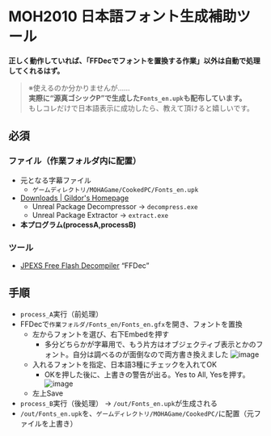 # MOH2010 日本語フォント生成補助ツール  
**正しく動作していれば、「FFDecでフォントを置換する作業」以外は自動で処理してくれるはず。**  
> ※使えるのか分かりませんが……  
  **実際に“源真ゴシックP”で生成した`Fonts_en.upk`も配布しています。**  
  もしコレだけで日本語表示に成功したら、教えて頂けると嬉しいです。



## 必須
### ファイル（作業フォルダ内に配置）
- 元となる字幕ファイル
  - `ゲームディレクトリ/MOHAGame/CookedPC/Fonts_en.upk`
- [Downloads | Gildor's Homepage](https://www.gildor.org/downloads)
  - Unreal Package Decompressor -> `decompress.exe`
  - Unreal Package Extractor -> `extract.exe`
- **本プログラム(processA,processB)**
### ツール
- [JPEXS Free Flash Decompiler](https://github.com/jindrapetrik/jpexs-decompiler) “FFDec”

## 手順
- `process_A`実行（前処理）
- FFDecで`作業フォルダ/Fonts_en/Fonts_en.gfx`を開き、フォントを置換
  - 左からフォントを選び、右下Embedを押す
    - 多分どちらかが字幕用で、もう片方はオブジェクティブ表示とかのフォント。自分は調べるのが面倒なので両方書き換えました
    ![image](https://user-images.githubusercontent.com/51169059/189514774-a2d30fe1-f213-40c0-8a42-790f1e2d2240.png)
  - 入れるフォントを指定、日本語3種にチェックを入れてOK
    - OKを押した後に、上書きの警告が出る。Yes to All, Yesを押す。
    ![image](https://user-images.githubusercontent.com/51169059/189514870-944576e8-6a9d-4500-b9a6-69bdd833b45a.png)
  - 左上Save
- `process_B`実行（後処理） -> `/out/Fonts_en.upk`が生成される
- `/out/Fonts_en.upk`を、`ゲームディレクトリ/MOHAGame/CookedPC/`に配置（元ファイルを上書き）
